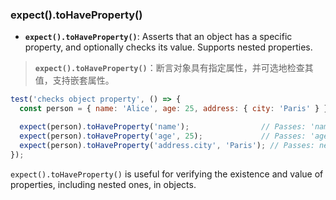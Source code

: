 ### expect().toHaveProperty()

- **`expect().toHaveProperty()`**: Asserts that an object has a specific property, and optionally checks its value. Supports nested properties.

> **`expect().toHaveProperty()`**：断言对象具有指定属性，并可选地检查其值，支持嵌套属性。

```js
test('checks object property', () => {
  const person = { name: 'Alice', age: 25, address: { city: 'Paris' } };

  expect(person).toHaveProperty('name');                // Passes: 'name' exists
  expect(person).toHaveProperty('age', 25);             // Passes: 'age' is 25
  expect(person).toHaveProperty('address.city', 'Paris'); // Passes: nested 'city' is 'Paris'
});
```

`expect().toHaveProperty()` is useful for verifying the existence and value of properties, including nested ones, in objects.